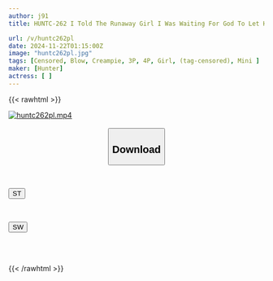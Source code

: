 ```yaml
---
author: j91
title: HUNTC-262 I Told The Runaway Girl I Was Waiting For God To Let Her Stay At My House, Invited Her Over And Immediately Pushed Her Down And Had Sex With Her! I Also Called My Friends And We Took Turns Fucking Each Other!

url: /v/huntc262pl
date: 2024-11-22T01:15:00Z
image: "huntc262pl.jpg"
tags: [Censored, Blow, Creampie, 3P, 4P, Girl, (tag-censored), Mini	]
maker: [Hunter]
actress: [ ]
---
```



{{< rawhtml >}}

<div class="video" data-videoid="oZGz3MgDPocdQV">
    <a href="javascript:;">
        <img src="/v/huntc262pl/huntc262pl.jpg" width="WIDTH" height="HEIGHT" alt="huntc262pl.mp4" loading="lazy">
    </a>
</div>

<script type="text/javascript" src="https://j91.asia/asset/on-demand-st.js"></script>

<br>
  <link rel="stylesheet" href="https://j91.asia/asset/bs5.css">
  
  <center>
  <button class="btn btn-primary" type="button" data-bs-toggle="collapse" data-bs-target=".multi-collapse" aria-expanded="false" aria-controls="multiCollapseExample1 multiCollapseExample2"><h2>Download</h2></button></center>
</p>
<div class="row">
  <div class="col">
    <div class="collapse multi-collapse" id="multiCollapseExample1">
      <div class="card card-body">
	      	      <br>
<div class="buttons">  
<p><a href="/v/huntc262pl/st.html" target="_blank"><button class="btn-hover color-3"><i class="fa fa-download"></i> ST</button></a></p></div>
    </div>
  </div>
</div>
  <div class="col">
    <div class="collapse multi-collapse" id="multiCollapseExample2">
      <div class="card card-body">
	      <br>
<div class="buttons">
<p><a href="/v/huntc262pl/sw.html" target="_blank"><button class="btn-hover color-2"><i class="fa fa-download"></i> SW</button></a></p></div>
<br><br>
      </div>
    </div>
  </div>
</div>

{{< /rawhtml >}}